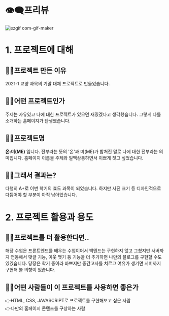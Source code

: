 # 👁‍🗨프리뷰
![ezgif com-gif-maker](https://user-images.githubusercontent.com/76518850/132673959-e72002f2-b947-44b8-812e-c4aa8a89848c.gif)

# 1. 프로젝트에 대해
## 👩‍💻프로젝트 만든 이유
2021-1 교양 과목의 기말 대체 프로젝트로 만들었습니다.
## 👩‍💻어떤 프로젝트인가
주제는 자유였고 나에 대한 프로젝트가 있으면 재밌겠다고 생각했습니다. 그렇게 나를 소개하는 홈페이지가 탄생했습니다.
## 👩‍💻프로젝트명
**온:미(ME)** 입니다. 전부라는 뜻의 '온'과 미(ME)가 합쳐진 말로 나에 대한 전부라는 의미입니다. 홈페이지 이름을 주제와 일맥상통하면서 이쁘게 짓고 싶었습니다.

## 👩‍💻그래서 결과는?
다행히 A+로 이번 학기의 효도 과목이 되었습니다. 하지만 사진 크기 등 디자인적으로 다듬어야 할 부분이 아직 남아있습니다.
# 2. 프로젝트 활용과 용도
## 💁‍♀️프로젝트를 더 활용한다면..
해당 수업은 프론트엔드를 배우는 수업이어서 백엔드는 구현하지 않고 그쳤지만 서버까지 연동해서 댓글 기능, 이웃 맺기 등 기능을 더 추가하면 나만의 블로그를 구현할 수도 있겠습니다. 당장은 학기 중이라 바쁘지만 중간고사를 치르고 여유가 생기면 서버까지 구현해 볼 의향이 있습니다.
##  💁‍♀️어떤 사람들이 이 프로젝트를 사용하면 좋은가
👉HTML, CSS, JAVASCRIPT로 프로젝트를 구현해보고 싶은 사람<br>
👉나만의 홈페이지 콘텐츠를 구상하는 사람
